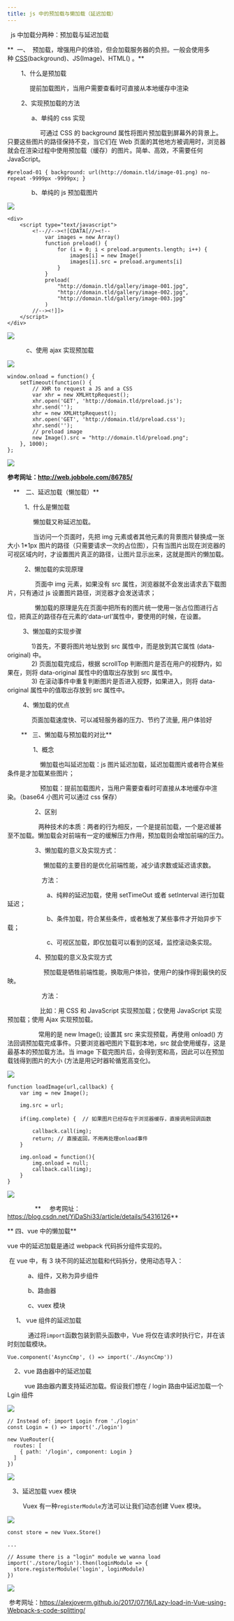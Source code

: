 ```yaml
---
title: js 中的预加载与懒加载（延迟加载）
---
```

  js 中加载分两种：预加载与延迟加载

**  一、  预加载，增强用户的体验，但会加载服务器的负担。一般会使用多种 [CSS](http://www.2cto.com/kf/qianduan/css/)(background)、JS(Image)、HTML(<img />) 。**

        1、什么是预加载

             提前加载图片，当用户需要查看时可直接从本地缓存中渲染

        2、实现预加载的方法

              a、单纯的 css 实现

                   可通过 CSS 的 background 属性将图片预加载到屏幕外的背景上。只要这些图片的路径保持不变，当它们在 Web 页面的其他地方被调用时，浏览器就会在渲染过程中使用预加载（缓存）的图片。简单、高效，不需要任何 JavaScript。

```
#preload-01 { background: url(http://domain.tld/image-01.png) no-repeat -9999px -9999px; } 

```

              b、单纯的 js 预加载图片

[![](http://common.cnblogs.com/images/copycode.gif)](javascript:void(0); "复制代码")

```
<div>  
    <script type="text/javascript">  
        <!--//--><![CDATA[//><!--  
            var images = new Array()  
            function preload() {  
                for (i = 0; i < preload.arguments.length; i++) {  
                    images[i] = new Image()  
                    images[i].src = preload.arguments[i]  
                }  
            }  
            preload(  
                "http://domain.tld/gallery/image-001.jpg",  
                "http://domain.tld/gallery/image-002.jpg",  
                "http://domain.tld/gallery/image-003.jpg"  
            )  
        //--><!]]>  
    </script>  
</div>

```

[![](http://common.cnblogs.com/images/copycode.gif)](javascript:void(0); "复制代码")

           c、使用 ajax 实现预加载

[![](http://common.cnblogs.com/images/copycode.gif)](javascript:void(0); "复制代码")

```
window.onload = function() {  
    setTimeout(function() {  
        // XHR to request a JS and a CSS  
        var xhr = new XMLHttpRequest();  
        xhr.open('GET', 'http://domain.tld/preload.js');  
        xhr.send('');  
        xhr = new XMLHttpRequest();  
        xhr.open('GET', 'http://domain.tld/preload.css');  
        xhr.send('');  
        // preload image  
        new Image().src = "http://domain.tld/preload.png";  
    }, 1000);  
};

```

[![](http://common.cnblogs.com/images/copycode.gif)](javascript:void(0); "复制代码")

**参考网址：http://web.jobbole.com/86785/**

　**　二、延迟加载（懒加载）**

          1、什么是懒加载

               懒加载又称延迟加载。

               当访问一个页面时，先把 img 元素或者其他元素的背景图片替换成一张大小 1*1px 图片的路径（只需要请求一次的占位图），只有当图片出现在浏览器的可视区域内时，才设置图片真正的路径，让图片显示出来，这就是图片的懒加载。

          2、懒加载的实现原理

                页面中 img 元素，如果没有 src 属性，浏览器就不会发出请求去下载图片，只有通过 js 设置图片路径，浏览器才会发送请求；

                懒加载的原理是先在页面中把所有的图片统一使用一张占位图进行占位，把真正的路径存在元素的‘data-url’属性中，要使用的时候，在设置。

         3、懒加载的实现步骤

              1)首先，不要将图片地址放到 src 属性中，而是放到其它属性 (data-original) 中。  
              2) 页面加载完成后，根据 scrollTop 判断图片是否在用户的视野内，如果在，则将 data-original 属性中的值取出存放到 src 属性中。  
              3) 在滚动事件中重复判断图片是否进入视野，如果进入，则将 data-original 属性中的值取出存放到 src 属性中。

         4、懒加载的优点

              页面加载速度快、可以减轻服务器的压力、节约了流量, 用户体验好

        **   三、懒加载与预加载的对比**

               1、概念

                   懒加载也叫延迟加载：js 图片延迟加载，延迟加载图片或者符合某些条件是才加载某些图片；

                   预加载：提前加载图片，当用户需要查看时可直接从本地缓存中渲染。（base64 小图片可以通过 css 保存）

                2、区别

                  两种技术的本质：两者的行为相反，一个是提前加载，一个是迟缓甚至不加载。懒加载会对前端有一定的缓解压力作用，预加载则会增加前端的压力。

                3、懒加载的意义及实现方式：

                     懒加载的主要目的是优化前端性能，减少请求数或延迟请求数。

                    方法：

                       a、纯粹的延迟加载，使用 setTimeOut 或者 setInterval 进行加载延迟；

                       b、条件加载，符合某些条件，或者触发了某些事件才开始异步下载；

                       c、可视区加载，即仅加载可以看到的区域，监控滚动条实现。

                4、预加载的意义及实现方式

                     预加载是牺牲前端性能，换取用户体验，使用户的操作得到最快的反映。

                    方法：

                   比如：用 CSS 和 JavaScript 实现预加载；仅使用 JavaScript 实现预加载；使用 Ajax 实现预加载。

                  常用的是 new Image(); 设置其 src 来实现预载，再使用 onload() 方法回调预加载完成事件。只要浏览器吧图片下载到本地，src 就会使用缓存，这是最基本的预加载方法。当 image 下载完图片后，会得到宽和高，因此可以在预加载钱得到图片的大小 (方法是用记时器轮循宽高变化)。

[![](http://common.cnblogs.com/images/copycode.gif)](javascript:void(0); "复制代码")

```
function loadImage(url,callback) {
    var img = new Image();
    
    img.src = url;
 
    if(img.complete) {  // 如果图片已经存在于浏览器缓存，直接调用回调函数
        
        callback.call(img);
        return; // 直接返回，不用再处理onload事件
    }
 
    img.onload = function(){
        img.onload = null;
        callback.call(img);
    }
}

```

[![](http://common.cnblogs.com/images/copycode.gif)](javascript:void(0); "复制代码")

                **     参考网址：https://blog.csdn.net/YiDaShi33/article/details/54316126**

** 四、vue 中的懒加载**

 vue 中的延迟加载是通过 webpack 代码拆分组件实现的。

  在 vue 中，有 3 块不同的延迟加载和代码拆分，使用动态导入：

            a、组件，又称为异步组件

            b、路由器

            c、vuex 模块

     1、 vue 组件的延迟加载

            通过将`import`函数包装到箭头函数中，Vue 将仅在请求时执行它，并在该时刻加载模块。

```
Vue.component('AsyncCmp', () => import('./AsyncCmp'))

```

    2、vue 路由器中的延迟加载

          vue 路由器内置支持延迟加载。假设我们想在 / login 路由中延迟加载一个 Lgin 组件

[![](http://common.cnblogs.com/images/copycode.gif)](javascript:void(0); "复制代码")

```
// Instead of: import Login from './login'
const Login = () => import('./login')

new VueRouter({
  routes: [
    { path: '/login', component: Login }
  ]
})

```

[![](http://common.cnblogs.com/images/copycode.gif)](javascript:void(0); "复制代码")

   3、延迟加载 vuex 模块

         Vuex 有一种`registerModule`方法可以让我们动态创建 Vuex 模块。

[![](http://common.cnblogs.com/images/copycode.gif)](javascript:void(0); "复制代码")

```
const store = new Vuex.Store()

...

// Assume there is a "login" module we wanna load
import('./store/login').then(loginModule => {
  store.registerModule('login', loginModule)
})

```

[![](http://common.cnblogs.com/images/copycode.gif)](javascript:void(0); "复制代码")

 参考网址：https://alexjoverm.github.io/2017/07/16/Lazy-load-in-Vue-using-Webpack-s-code-splitting/